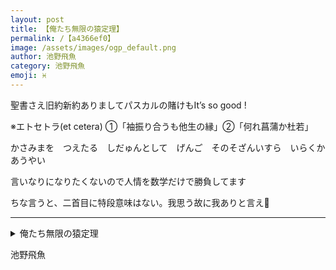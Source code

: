 ```yaml
---
layout: post
title: 【俺たち無限の猿定理】
permalink: /【a4366ef0】
image: /assets/images/ogp_default.png
author: 池野飛魚
category: 池野飛魚
emoji: ♓️
---
```


<div class="tanka-area"><div class="tanka">
<p>聖書さえ旧約新約ありましてパスカルの賭けもIt’s so good !</p>
<p>※エトセトラ(et cetera)  ①「袖振り合うも他生の縁」②「何れ菖蒲か杜若」</p>
<p>かさみまを　つえたる　しだゅんとして　げんご　そのそざんいすら　いらくかあうやい</p>
<p>言いなりになりたくないので人情を数学だけで勝負してます</p>
<p>ちな言うと、二首目に特段意味はない。我思う故に我ありと言え<span class="safari-rotate">🫵</span></p></div></div>

---

<details><summary>俺たち無限の猿定理</summary>
聖書さえ旧約新約ありましてパスカルの賭けもIt’s so good !<br />
※エトセトラ(et cetera)  ①「袖振り合うも他生の縁」②「何れ菖蒲か杜若」<br />
かさみまを　つえたる　しだゅんとして　げんご　そのそざんいすら　いらくかあうやい<br />
言いなりになりたくないので人情を数学だけで勝負してます<br />
ちな言うと、二首目に特段意味はない。我思う故に我ありと言え🫵<br />
<br />
</details>

池野飛魚
